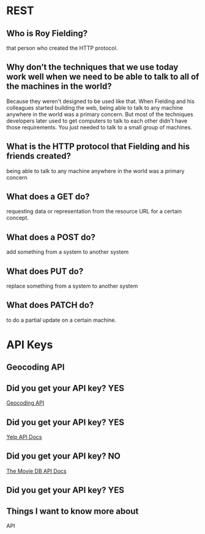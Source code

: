 # REST
## Who is Roy Fielding?

that person who created the HTTP protocol.

## Why don’t the techniques that we use today work well when we need to be able to talk to all of the machines in the world?
Because they weren't designed to be used like that. When Fielding and his colleagues started building the web, being able to talk to any machine anywhere in the world was a primary concern. But most of the techniques developers later used to get computers to talk to each other didn't have those requirements. You just needed to talk to a small group of machines.

## What is the HTTP protocol that Fielding and his friends created?
being able to talk to any machine anywhere in the world was a primary concern

## What does a GET do?

requesting data or representation from the resource URL for a certain concept.

## What does a POST do?
add something from a system to another system

## What does PUT do?
replace something from a system to another system

## What does PATCH do?

to do a partial update on a certain machine.

# API Keys 
## Geocoding API

## Did you get your API key? YES
[Geocoding API](https://locationiq.com/)

## Did you get your API key? YES
[Yelp API Docs](https://www.yelp.com/developers/documentation/v3/business_search)

## Did you get your API key? NO
[The Movie DB API Docs](https://developers.themoviedb.org/3/getting-started/introduction)

## Did you get your API key? YES
## Things I want to know more about
 API

